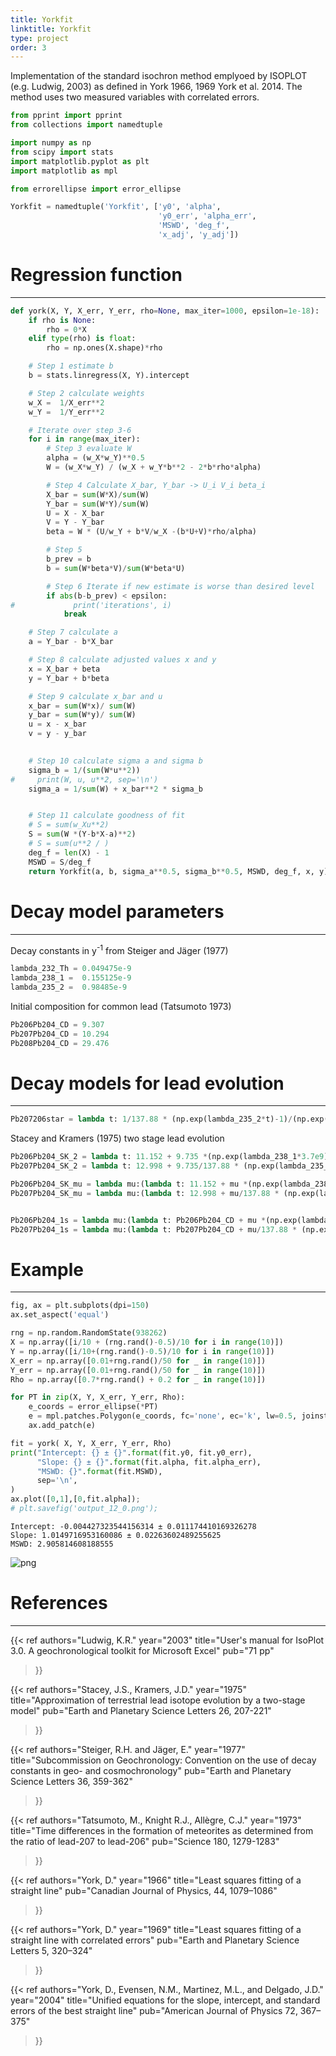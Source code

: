 ```yaml
---
title: Yorkfit
linktitle: Yorkfit
type: project
order: 3
---
```


Implementation of the standard isochron method emplyoed by ISOPLOT (e.g. Ludwig, 2003) as defined in York 1966, 1969 York et al. 2014. The method uses two measured variables with correlated errors.

<!--more-->


```python
from pprint import pprint
from collections import namedtuple

import numpy as np
from scipy import stats
import matplotlib.pyplot as plt
import matplotlib as mpl

from errorellipse import error_ellipse
```


```python
Yorkfit = namedtuple('Yorkfit', ['y0', 'alpha', 
                                 'y0_err', 'alpha_err',
                                 'MSWD', 'deg_f', 
                                 'x_adj', 'y_adj'])
```

# Regression function

---

```python
def york(X, Y, X_err, Y_err, rho=None, max_iter=1000, epsilon=1e-18):
    if rho is None:
        rho = 0*X
    elif type(rho) is float:
        rho = np.ones(X.shape)*rho

    # Step 1 estimate b
    b = stats.linregress(X, Y).intercept

    # Step 2 calculate weights
    w_X =  1/X_err**2
    w_Y =  1/Y_err**2

    # Iterate over step 3-6
    for i in range(max_iter):
        # Step 3 evaluate W
        alpha = (w_X*w_Y)**0.5
        W = (w_X*w_Y) / (w_X + w_Y*b**2 - 2*b*rho*alpha)

        # Step 4 Calculate X_bar, Y_bar -> U_i V_i beta_i
        X_bar = sum(W*X)/sum(W)
        Y_bar = sum(W*Y)/sum(W)
        U = X - X_bar
        V = Y - Y_bar
        beta = W * (U/w_Y + b*V/w_X -(b*U+V)*rho/alpha)

        # Step 5
        b_prev = b
        b = sum(W*beta*V)/sum(W*beta*U)

        # Step 6 Iterate if new estimate is worse than desired level
        if abs(b-b_prev) < epsilon:
#             print('iterations', i)
            break

    # Step 7 calculate a
    a = Y_bar - b*X_bar

    # Step 8 calculate adjusted values x and y
    x = X_bar + beta
    y = Y_bar + b*beta

    # Step 9 calculate x_bar and u
    x_bar = sum(W*x)/ sum(W)
    y_bar = sum(W*y)/ sum(W)
    u = x - x_bar
    v = y - y_bar
    

    # Step 10 calculate sigma a and sigma b
    sigma_b = 1/(sum(W*u**2))
#     print(W, u, u**2, sep='\n')
    sigma_a = 1/sum(W) + x_bar**2 * sigma_b


    # Step 11 calculate goodness of fit
    # S = sum(w_Xu**2)
    S = sum(W *(Y-b*X-a)**2)
    # S = sum(u**2 / )
    deg_f = len(X) - 1
    MSWD = S/deg_f
    return Yorkfit(a, b, sigma_a**0.5, sigma_b**0.5, MSWD, deg_f, x, y)
```

# Decay model parameters

---

Decay constants in y<sup>-1</sup> from Steiger and Jäger (1977)


```python
lambda_232_Th = 0.049475e-9
lambda_238_1 =  0.155125e-9
lambda_235_2 =  0.98485e-9
```

Initial composition for common lead (Tatsumoto 1973)


```python
Pb206Pb204_CD = 9.307
Pb207Pb204_CD = 10.294
Pb208Pb204_CD = 29.476
```

# Decay models for lead evolution

---

```python
Pb207206star = lambda t: 1/137.88 * (np.exp(lambda_235_2*t)-1)/(np.exp(lambda_238_1*t)-1)
```

Stacey and Kramers (1975) two stage lead evolution 


```python
Pb206Pb204_SK_2 = lambda t: 11.152 + 9.735 *(np.exp(lambda_238_1*3.7e9)-np.exp(lambda_238_1*t))
Pb207Pb204_SK_2 = lambda t: 12.998 + 9.735/137.88 * (np.exp(lambda_235_2*3.7e9)-np.exp(lambda_235_2*t))

Pb206Pb204_SK_mu = lambda mu:(lambda t: 11.152 + mu *(np.exp(lambda_238_1*3.7e9)-np.exp(lambda_238_1*t)))
Pb207Pb204_SK_mu = lambda mu:(lambda t: 12.998 + mu/137.88 * (np.exp(lambda_235_2*3.7e9)-np.exp(lambda_235_2*t)))


Pb206Pb204_1s = lambda mu:(lambda t: Pb206Pb204_CD + mu *(np.exp(lambda_238_1*4.57e9)-np.exp(lambda_238_1*t)))
Pb207Pb204_1s = lambda mu:(lambda t: Pb207Pb204_CD + mu/137.88 * (np.exp(lambda_235_2*4.57e9)-np.exp(lambda_235_2*t)))

```

# Example

---

```python
fig, ax = plt.subplots(dpi=150)
ax.set_aspect('equal')

rng = np.random.RandomState(938262)
X = np.array([i/10 + (rng.rand()-0.5)/10 for i in range(10)])
Y = np.array([i/10+(rng.rand()-0.5)/10 for i in range(10)])
X_err = np.array([0.01+rng.rand()/50 for _ in range(10)])
Y_err = np.array([0.01+rng.rand()/50 for _ in range(10)])
Rho = np.array([0.7*rng.rand() + 0.2 for _ in range(10)])

for PT in zip(X, Y, X_err, Y_err, Rho):
    e_coords = error_ellipse(*PT)
    e = mpl.patches.Polygon(e_coords, fc='none', ec='k', lw=0.5, joinstyle='round')
    ax.add_patch(e)

fit = york( X, Y, X_err, Y_err, Rho)
print("Intercept: {} ± {}".format(fit.y0, fit.y0_err),
      "Slope: {} ± {}".format(fit.alpha, fit.alpha_err),
      "MSWD: {}".format(fit.MSWD),
      sep='\n',
)
ax.plot([0,1],[0,fit.alpha]);
# plt.savefig('output_12_0.png');
```

    Intercept: -0.004427323544156314 ± 0.011174410169326278
    Slope: 1.0149716953160086 ± 0.02263602489255625
    MSWD: 2.905814608188555



    
![png](output_13_1.png)
    


# References

---

{{< ref
    authors="Ludwig, K.R."
    year="2003"
    title="User's manual for IsoPlot 3.0. A geochronological toolkit for Microsoft Excel"
    pub="71 pp"
>}}

{{< ref
    authors="Stacey, J.S., Kramers, J.D."
    year="1975"
    title="Approximation of terrestrial lead isotope evolution by a two-stage model"
    pub="Earth and Planetary Science Letters 26, 207-221"
>}}
    
{{< ref
    authors="Steiger, R.H. and Jäger, E."
    year="1977"
    title="Subcommission on Geochronology: Convention on the use of decay constants in geo- and cosmochronology"
    pub="Earth and Planetary Science Letters 36, 359-362"
>}}

{{< ref
    authors="Tatsumoto, M., Knight R.J., Allègre, C.J."
    year="1973"
    title="Time differences in the formation of meteorites as determined from the ratio of lead-207 to lead-206"
    pub="Science 180, 1279-1283" 
>}}
    
{{< ref
    authors="York, D."
    year="1966"
    title="Least squares fitting of a straight line"
    pub="Canadian Journal of Physics, 44, 1079–1086"
>}}

{{< ref
    authors="York, D."
    year="1969"
    title="Least squares fitting of a straight line with correlated errors"
    pub="Earth and Planetary Science Letters 5, 320–324"
>}}

{{< ref
    authors="York, D., Evensen, N.M., Martinez, M.L., and Delgado, J.D."
    year="2004"
    title="Unified equations for the slope, intercept, and standard errors of the best straight line"
    pub="American Journal of Physics 72, 367–375"
>}}
